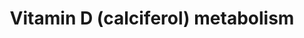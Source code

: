 ---
annotations:
- id: PW:0001011
  parent: classic metabolic pathway
  type: Pathway Ontology
  value: vitamin D metabolic pathway
authors:
- ReactomeTeam
- Mkutmon
description: Vitamin D3 (VD3, cholecalciferol) is a steroid hormone that principally
  plays roles in regulating intestinal calcium absorption and in bone metabolism.
  It is obtained from the diet and produced in the skin by photolysis of 7-dehydrocholesterol
  and released into the bloodstream. Very few foods (eg. oily fish, mushrooms exposed
  to sunlight and cod liver oil) are natural sources of vitamin D.  A small number
  of countries in the world artificially fortify a few foods with vitamin D. The metabolites
  of vitamin D are carried in the circulation bound to a plasma protein called vitamin
  D binding protein (GC) (for review see Delanghe et al. 2015, Chun 2012). Vitamin
  D undergoes two subsequent hydroxylations to form the active form of the vitamin,
  1-alpha, 25-dihydroxyvitamin D (1,25(OH)2D). The first hydroxylation takes place
  in the liver followed by subsequent transport to the kidney where the second hydroxylation
  takes place. 1,25(OH)2D acts by binding to nuclear vitamin D receptors (Neme et
  al. 2017) and it has been estimated that upwards of 2000 genes are directly or indirectly
  regulated which are involved in calcium homeostasis, immune responses, cellular
  growth, differentiation and apoptosis (Hossein-nezhad et al. 2013, Hossein-nezhad
  & Holick 2013). Inactivation of 1,25(OH)2D occurs via C23/C24 oxidation catalysed
  by cytochrome CYP24A1 enzyme (Christakos et al. 2016).  View original pathway at
  [http://www.reactome.org/PathwayBrowser/#DIAGRAM=196791 Reactome].
last-edited: 2021-01-25
organisms:
- Homo sapiens
redirect_from:
- /index.php/Pathway:WP3685
- /instance/WP3685
revision: null
schema-jsonld:
- '@context': https://schema.org/
  '@id': https://wikipathways.github.io/pathways/WP3685.html
  '@type': Dataset
  creator:
    '@type': Organization
    name: WikiPathways
  description: Vitamin D3 (VD3, cholecalciferol) is a steroid hormone that principally
    plays roles in regulating intestinal calcium absorption and in bone metabolism.
    It is obtained from the diet and produced in the skin by photolysis of 7-dehydrocholesterol
    and released into the bloodstream. Very few foods (eg. oily fish, mushrooms exposed
    to sunlight and cod liver oil) are natural sources of vitamin D.  A small number
    of countries in the world artificially fortify a few foods with vitamin D. The
    metabolites of vitamin D are carried in the circulation bound to a plasma protein
    called vitamin D binding protein (GC) (for review see Delanghe et al. 2015, Chun
    2012). Vitamin D undergoes two subsequent hydroxylations to form the active form
    of the vitamin, 1-alpha, 25-dihydroxyvitamin D (1,25(OH)2D). The first hydroxylation
    takes place in the liver followed by subsequent transport to the kidney where
    the second hydroxylation takes place. 1,25(OH)2D acts by binding to nuclear vitamin
    D receptors (Neme et al. 2017) and it has been estimated that upwards of 2000
    genes are directly or indirectly regulated which are involved in calcium homeostasis,
    immune responses, cellular growth, differentiation and apoptosis (Hossein-nezhad
    et al. 2013, Hossein-nezhad & Holick 2013). Inactivation of 1,25(OH)2D occurs
    via C23/C24 oxidation catalysed by cytochrome CYP24A1 enzyme (Christakos et al.
    2016).  View original pathway at [http://www.reactome.org/PathwayBrowser/#DIAGRAM=196791
    Reactome].
  keywords:
  - 1,25(OH)2D
  - '1,25(OH)2D '
  - 1,25(OH)2D:VDR
  - 25(OH)D
  - '25(OH)D '
  - 7-dehydroCHOL
  - CTA
  - CUBN
  - 'CUBN '
  - CUBN:25(OH)D
  - CUBN:GC:25(OH)D
  - CYP24A1
  - CYP27B1(?-508)
  - CYP2R1
  - Cholesterol
  - Fru
  - Fructose metabolism
  - GC
  - 'GC '
  - GC:25(OH)D
  - GC:VD3
  - H+
  - H2O
  - LGMN
  - LRP2
  - NADP+
  - NADPH
  - O2
  - PIAS4
  - 'SUMO2-C93-UBE2I '
  - SUMO2-VDR
  - SUMO2:UBE2I
  - UBE2I
  - 'UBE2I-G93-SUMO2 '
  - VD3
  - 'VD3 '
  - VDR
  - 'VDR '
  - biosynthesis
  license: CC0
  name: Vitamin D (calciferol) metabolism
seo: CreativeWork
title: Vitamin D (calciferol) metabolism
wpid: WP3685
---